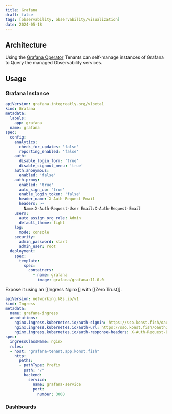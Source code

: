 ```yaml
---
title: Grafana
draft: false
tags: [observability, observability/visualization]
date: 2024-05-18
---
```


## Architecture

Using the [Grafana Operator](https://grafana.github.io/grafana-operator/) Tenants can self-manage instances of Grafana to Query the managed Observability services. 

## Usage

### Grafana Instance

```yaml
apiVersion: grafana.integreatly.org/v1beta1
kind: Grafana
metadata:
  labels:
    app: grafana
  name: grafana
spec:
  config:
    analytics:
      check_for_updates: 'false'
      reporting_enabled: 'false'
    auth:
      disable_login_form: 'true'
      disable_signout_menu: 'true'
    auth.anonymous:
      enabled: 'false'
    auth.proxy:
      enabled: 'true'
      auto_sign_up: 'true'
      enable_login_token: 'false'
      header_name: X-Auth-Request-Email
      headers: >-
        Name:X-Auth-Request-User Email:X-Auth-Request-Email
    users:
      auto_assign_org_role: Admin
      default_theme: light
    log:
      mode: console
    security:
      admin_password: start
      admin_user: root
  deployment:
    spec:
      template:
        spec:
          containers:
            - name: grafana
              image: grafana/grafana:11.0.0
```

Expose it using an [[Ingress Nginx]] with [[Zero Trust]].

```yaml
apiVersion: networking.k8s.io/v1
kind: Ingress
metadata:
  name: grafana-ingress
  annotations:
    nginx.ingress.kubernetes.io/auth-signin: https://sso.konst.fish/oauth2/start?rd=$scheme://$host$request_uri
    nginx.ingress.kubernetes.io/auth-url: https://sso.konst.fish/oauth2/auth
    nginx.ingress.kubernetes.io/auth-response-headers: X-Auth-Request-Email,X-Auth-Request-Groups,X-Auth-Request-User
spec:
  ingressClassName: nginx
  rules:
  - host: "grafana-tenant.app.konst.fish"
    http:
      paths:
      - pathType: Prefix
        path: "/"
        backend:
          service:
            name: grafana-service
            port:
              number: 3000
```

### Dashboards
```yaml

```